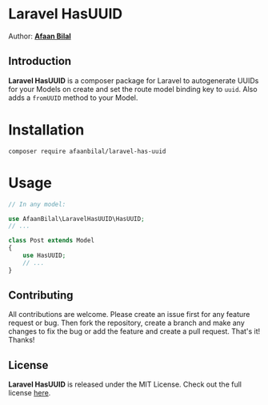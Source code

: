 Laravel HasUUID
===============

Author: **[Afaan Bilal](https://afaan.dev)**

## Introduction
**Laravel HasUUID** is a composer package for Laravel to autogenerate UUIDs for your Models on create and set the route model binding key to `uuid`. Also adds a `fromUUID` method to your Model.

# Installation
````
composer require afaanbilal/laravel-has-uuid
````

# Usage
````php
// In any model:

use AfaanBilal\LaravelHasUUID\HasUUID;
// ...

class Post extends Model
{
    use HasUUID;
    // ...
}
````

## Contributing
All contributions are welcome. Please create an issue first for any feature request
or bug. Then fork the repository, create a branch and make any changes to fix the bug
or add the feature and create a pull request. That's it!
Thanks!

## License
**Laravel HasUUID** is released under the MIT License.
Check out the full license [here](LICENSE).
